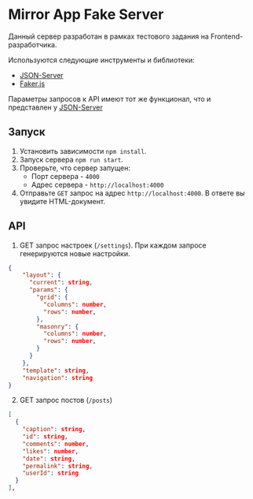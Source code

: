 # Mirror App Fake Server

Данный сервер разработан в рамках тестового задания на Frontend-разработчика.

Используются следующие инструменты и библиотеки:

- [JSON-Server](json-server)
- [Faker.js](faker-js)

Параметры запросов к API имеют тот же функционал, что и представлен у [JSON-Server](json-server)

## Запуск

1. Установить зависимости `npm install`.
2. Запуск сервера `npm run start`.
3. Проверьте, что сервер запущен:
   - Порт сервера - `4000`
   - Адрес сервера - `http://localhost:4000`
4. Отправьте `GET` запрос на адрес `http://localhost:4000`. В ответе вы увидите HTML-документ.

## API

1. GET запрос настроек (`/settings`). При каждом запросе генерируются новые настройки.

```json
{
    "layout": {
      "current": string,
      "params": {
        "grid": {
          "columns": number,
          "rows": number,
        },
        "masonry": {
          "columns": number,
          "rows": number,
        }
      }
    },
    "template": string,
    "navigation": string
}
```

2. GET запрос постов (`/posts`)

```json
[
  {
    "caption": string,
    "id": string,
    "comments": number,
    "likes": number,
    "date": string,
    "permalink": string,
    "userId": string
  }
],
```

[json-server]: https://www.npmjs.com/package/json-server
[faker-js]: https://fakerjs.dev/
